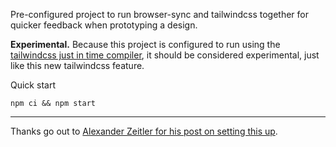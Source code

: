 Pre-configured project to run browser-sync and tailwindcss together for
quicker feedback when prototyping a design.

**Experimental.** Because this project is configured to run using the [tailwindcss just in time compiler][0],
it should be considered experimental, just like this new tailwindcss feature.

Quick start

```shell
npm ci && npm start
```

---
Thanks go out to [Alexander Zeitler for his post on setting this up][1].

[0]: https://blog.tailwindcss.com/tailwindcss-2-1
[1]: https://alexanderzeitler.com/articles/watch-tailwind-changes-update-browser-sync/
